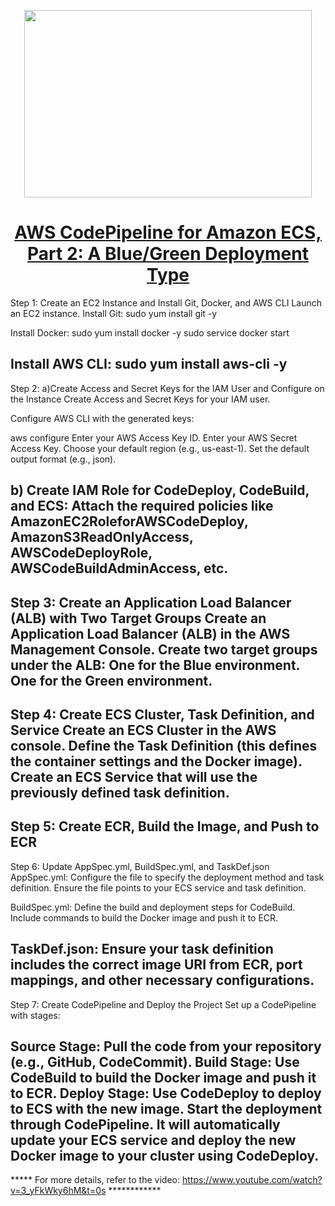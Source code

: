 <p align="center">
  <img width="460" height="300" src="https://miro.medium.com/max/700/1*kQS5gXiXi0XGjm524hNqPw.png">
</p>

<h1 align="center"><a href="https://aws.plainenglish.io/aws-codepipeline-for-amazon-ecs-part-2-a-blue-green-deployment-type-c162fd73be91">AWS CodePipeline for Amazon ECS, Part 2: A Blue/Green Deployment Type</a></h1>


 


Step 1: Create an EC2 Instance and Install Git, Docker, and AWS CLI
Launch an EC2 instance.
Install Git:
sudo yum install git -y

Install Docker:
sudo yum install docker -y
sudo service docker start

Install AWS CLI:
sudo yum install aws-cli -y
------------------------------------------------------------------------------------
Step 2: a)Create Access and Secret Keys for the IAM User and Configure on the Instance
Create Access and Secret Keys for your IAM user.

Configure AWS CLI with the generated keys:

aws configure
Enter your AWS Access Key ID.
Enter your AWS Secret Access Key.
Choose your default region (e.g., us-east-1).
Set the default output format (e.g., json).


b) Create IAM Role for CodeDeploy, CodeBuild, and ECS:
Attach the required policies like AmazonEC2RoleforAWSCodeDeploy, AmazonS3ReadOnlyAccess, AWSCodeDeployRole, AWSCodeBuildAdminAccess, etc.
-------------------------------------------------------------
Step 3: Create an Application Load Balancer (ALB) with Two Target Groups
Create an Application Load Balancer (ALB) in the AWS Management Console.
Create two target groups under the ALB:
One for the Blue environment.
One for the Green environment.
---------------------------------------------------------------
Step 4: Create ECS Cluster, Task Definition, and Service
Create an ECS Cluster in the AWS console.
Define the Task Definition (this defines the container settings and the Docker image).
Create an ECS Service that will use the previously defined task definition.
----------------------------------------------------------------
Step 5: Create ECR, Build the Image, and Push to ECR
-----------------------------------------------------------------
Step 6: Update AppSpec.yml, BuildSpec.yml, and TaskDef.json
AppSpec.yml: Configure the file to specify the deployment method and task definition.
Ensure the file points to your ECS service and task definition.

BuildSpec.yml: Define the build and deployment steps for CodeBuild.
Include commands to build the Docker image and push it to ECR.

TaskDef.json: Ensure your task definition includes the correct image URI from ECR, port mappings, and other necessary configurations.
--------------------------------------------------------------------
Step 7: Create CodePipeline and Deploy the Project
Set up a CodePipeline with stages:

Source Stage: Pull the code from your repository (e.g., GitHub, CodeCommit).
Build Stage: Use CodeBuild to build the Docker image and push it to ECR.
Deploy Stage: Use CodeDeploy to deploy to ECS with the new image.
Start the deployment through CodePipeline. It will automatically update your ECS service and deploy the new Docker image to your cluster using CodeDeploy.
-------------------------------------------------------------------
***** For more details, refer to the video: https://www.youtube.com/watch?v=3_yFkWky6hM&t=0s   ************


